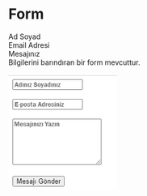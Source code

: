 # Form
Ad Soyad <br>
Email  Adresi <br>
Mesajınız  <br>
Bilgilerini barındıran bir form mevcuttur.<br><br>
![Kerasboard](/form.png)
